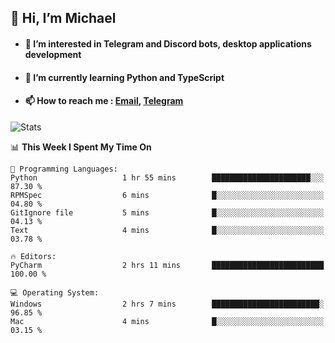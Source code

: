 ## 👋 Hi, I’m Michael
- #### 👀 I’m interested in Telegram and Discord bots, desktop applications development
- #### 🌱 I’m currently learning Python and TypeScript
- #### 📫 How to reach me : [Email](mailto:misha@kurapov.ru), [Telegram](https://t.me/mkurapov)

![Stats](https://github-readme-stats.vercel.app/api?username=krpff&show_icons=true&theme=github_dark&hide_border=true&hide=issues&count_private=true&layout=compact)


<!--START_SECTION:waka-->
📊 **This Week I Spent My Time On** 

```text
💬 Programming Languages: 
Python                   1 hr 55 mins        ██████████████████████░░░   87.30 % 
RPMSpec                  6 mins              █░░░░░░░░░░░░░░░░░░░░░░░░   04.80 % 
GitIgnore file           5 mins              █░░░░░░░░░░░░░░░░░░░░░░░░   04.13 % 
Text                     4 mins              █░░░░░░░░░░░░░░░░░░░░░░░░   03.78 % 

🔥 Editors: 
PyCharm                  2 hrs 11 mins       █████████████████████████   100.00 % 

💻 Operating System: 
Windows                  2 hrs 7 mins        ████████████████████████░   96.85 % 
Mac                      4 mins              █░░░░░░░░░░░░░░░░░░░░░░░░   03.15 % 
```


<!--END_SECTION:waka-->
